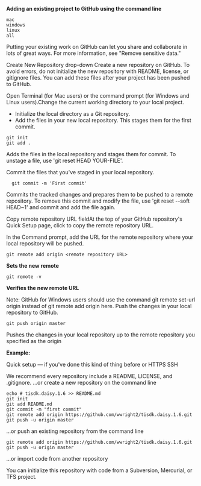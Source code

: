 

**Adding an existing project to GitHub using the command line**

    mac
    windows
    linux
    all

Putting your existing work on GitHub can let you share and collaborate in lots of great ways.
For more information, see "Remove sensitive data."

Create New Repository drop-down Create a new repository on GitHub. To avoid errors, do not initialize the new repository with README, license, or gitignore files. You can add these files after your project has been pushed to GitHub.

Open Terminal (for Mac users) or the command prompt (for Windows and Linux users).Change the current working directory to your local project.  

- Initialize the local directory as a Git repository.  
- Add the files in your new local repository. This stages them for the first commit.  

```
git init
git add .
```
Adds the files in the local repository and stages them for commit. To unstage a file, use 'git reset HEAD YOUR-FILE'.

Commit the files that you've staged in your local repository.
```
  git commit -m 'First commit'
```
Commits the tracked changes and prepares them to be pushed to a remote repository. To remove this commit and modify the file, use 'git reset --soft HEAD~1' and commit and add the file again.

Copy remote repository URL fieldAt the top of your GitHub repository's Quick Setup page, click to copy the remote repository URL.

In the Command prompt, add the URL for the remote repository where your local repository will be pushed.

```
git remote add origin <remote repository URL>
```

**Sets the new remote**  
```
git remote -v
```
**Verifies the new remote URL**

Note: GitHub for Windows users should use the command git remote set-url origin instead of git remote add origin here.
Push the changes in your local repository to GitHub.
```
git push origin master
``` 
Pushes the changes in your local repository up to the remote repository you specified as the origin



**Example:**

Quick setup — if you've done this kind of thing before
or
HTTPS SSH

We recommend every repository include a README, LICENSE, and .gitignore.
…or create a new repository on the command line  

```
echo # tisdk.daisy.1.6 >> README.md
git init
git add README.md
git commit -m "first commit"
git remote add origin https://github.com/wwright2/tisdk.daisy.1.6.git
git push -u origin master
```
…or push an existing repository from the command line  
```
git remote add origin https://github.com/wwright2/tisdk.daisy.1.6.git
git push -u origin master
```

…or import code from another repository

You can initialize this repository with code from a Subversion, Mercurial, or TFS project.

